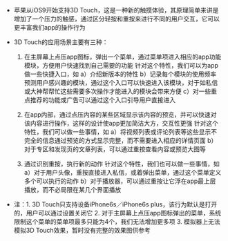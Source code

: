 * 苹果从iOS9开始支持3D Touch，这是一种新的触摸体验，其原理简单来讲是增加了一个压力的触感，通过区分轻按和重按来进行不同的用户交互，它可以更丰富我们app的操作行为
* 3D Touch的应用场景主要有三种：
	1. 在主屏幕上点压app图标，弹出一个菜单，通过菜单项进入相应的app功能模块，方便用户快速找到自己需要的功能
	针对这个特性，我们可以为app做一些快捷入口，如
	a）介绍新版本的特性
	b）记录每个模块的使用频率预测用户感兴趣的模块，通过这个入口可以快速进入该模块，对于如私信或大神帮帮忙这些需要多次操作才能进入的模块会带来方便
	c）对一些重点推荐的功能或广告可以通过这个入口引导用户直接进入

	2. 在app内部，通过点压内容的某些区域显示该内容的预览，并可以快速对该内容进行操作，这样的设计使app更加简洁大方，交互性更强
	针对这个特性，我们可以做一些事情，如
	a）将视频列表或评论列表等这些显示不完全的信息通过预览的方式显示完整，而不需要进入相应的详情页面
	b）对于专区和发现页的文章列表，可以通过重按查看内容或预览大图等

	3. 通过识别重按，执行新的动作
	针对这个特性，我们也可以做一些事情，如
	a）对于用户头像，重按直接进入私信，或着弹出菜单，通过这个菜单定义多个可以执行的动作
	b）对于播放器，可以通过重按让它浮在app最上层播放，而不必局限在某几个界面播放

* 注：1. 3D Touch只支持设备iPhone6s／iPhone6s plus，该行为默认是打开的，用户可以通过设置关闭它
      2. 对于主屏幕上点压app图标弹出的菜单，系统限制这个菜单的菜单项最多只能为4个，我们无法增加更多项
      3. 模拟器上无法模拟3D Touch效果，暂时没有完整的效果图供参考
